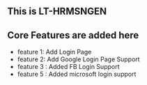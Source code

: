 ## This is LT-HRMSNGEN


## Core Features  are added here
* feature 1: Add Login Page
* feature 2: Add Google Login Page Support
* feature 3 : Added FB Login Support
* feature 5 : Added microsoft login support


